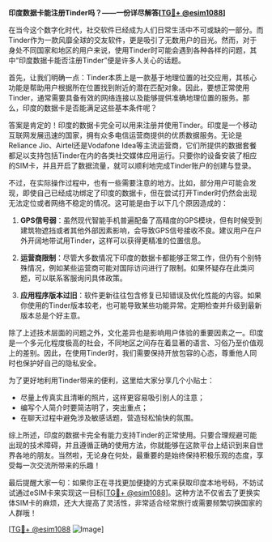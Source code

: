 **印度数据卡能注册Tinder吗？——一份详尽解答[[TG💪+ @esim1088](https://t.me/s/esim1088)]**

在当今这个数字化时代，社交软件已经成为人们日常生活中不可或缺的一部分。而Tinder作为一款风靡全球的交友软件，更是吸引了无数用户的目光。然而，对于身处不同国家和地区的用户来说，使用Tinder时可能会遇到各种各样的问题，其中“印度数据卡能否注册Tinder”便是许多人关心的话题。

首先，让我们明确一点：Tinder本质上是一款基于地理位置的社交应用，其核心功能是帮助用户根据所在位置找到附近的潜在匹配对象。因此，要想正常使用Tinder，通常需要具备有效的网络连接以及能够提供准确地理位置的服务。那么，印度的数据卡是否能满足这些基本条件呢？

答案是肯定的！印度的数据卡完全可以用来注册并使用Tinder。印度是一个移动互联网发展迅速的国家，拥有众多电信运营商提供的优质数据服务。无论是Reliance Jio、Airtel还是Vodafone Idea等主流运营商，它们所提供的数据套餐都足以支持包括Tinder在内的各类社交媒体应用运行。只要你的设备安装了相应的SIM卡，并且开启了数据流量，就可以顺利地完成Tinder账户的创建与登录。

不过，在实际操作过程中，也有一些需要注意的地方。比如，部分用户可能会发现，即使自己已经成功绑定了印度的数据卡，但在尝试打开Tinder时仍然会出现无法定位或者网络不稳定的情况。这可能是由于以下几个原因造成的：

1. **GPS信号弱**：虽然现代智能手机普遍配备了高精度的GPS模块，但有时候受到建筑物遮挡或者其他外部因素影响，会导致GPS信号接收不良。建议用户在户外开阔地带试用Tinder，这样可以获得更精准的位置信息。
   
2. **运营商限制**：尽管大多数情况下印度的数据卡都能够正常工作，但仍有个别特殊情况，例如某些运营商可能对国际访问进行了限制。如果怀疑存在此类问题，可以联系客服询问具体政策。
   
3. **应用程序版本过旧**：软件更新往往包含修复已知错误及优化性能的内容。如果你使用的Tinder版本较老，也可能导致某些功能异常。定期检查并升级到最新版本总是个好主意。

除了上述技术层面的问题之外，文化差异也是影响用户体验的重要因素之一。印度是一个多元化程度极高的社会，不同地区之间存在着显著的语言、习俗乃至价值观上的差别。因此，在使用Tinder时，我们需要保持开放包容的心态，尊重他人同时也保护好自己的隐私安全。

为了更好地利用Tinder带来的便利，这里给大家分享几个小贴士：
- 尽量上传真实且清晰的照片，这样更容易吸引别人的注意；
- 编写个人简介时要简洁明了，突出重点；
- 在聊天过程中避免涉及敏感话题，营造轻松愉快的氛围。

综上所述，印度的数据卡完全有能力支持Tinder的正常使用。只要合理规避可能出现的技术障碍，并且遵循正确的使用方法，你就能够在这款平台上结识到来自世界各地的朋友。当然啦，无论身在何处，最重要的是始终保持积极乐观的态度，享受每一次交流所带来的乐趣！

最后提醒大家一句：如果你正在寻找更加便捷的方式来获取印度本地号码，不妨试试通过eSIM卡来实现这一目标[[TG💪+ @esim1088](https://t.me/s/esim1088)]。这种方法不仅省去了更换实体SIM卡的麻烦，还大大提高了灵活性，非常适合经常旅行或需要频繁切换国家的人群哦！

[[TG💪+ @esim1088](https://t.me/s/esim1088) ![Image](https://i.postimg.cc/4NQfJmqS/Snipaste-2025-05-13-00-14-12.png)]